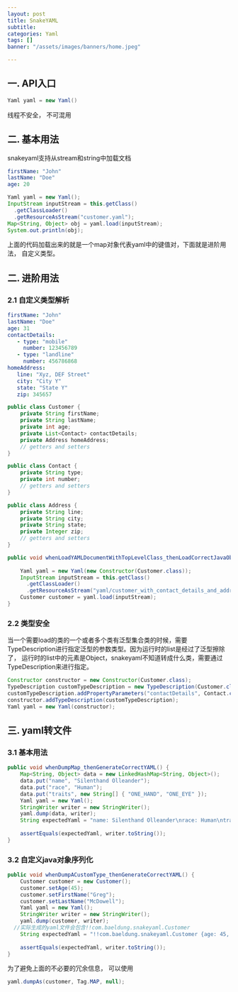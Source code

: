 ```yaml
---
layout: post
title: SnakeYAML
subtitle:
categories: Yaml
tags: []
banner: "/assets/images/banners/home.jpeg"

---
```


## **一. API入口**

```java
Yaml yaml = new Yaml()
```

线程不安全， 不可混用



## **二. 基本用法**

snakeyaml支持从stream和string中加载文档

```yaml
firstName: "John"
lastName: "Doe"
age: 20
```

```java
Yaml yaml = new Yaml();
InputStream inputStream = this.getClass()
  .getClassLoader()
  .getResourceAsStream("customer.yaml");
Map<String, Object> obj = yaml.load(inputStream);
System.out.println(obj);
```

上面的代码加载出来的就是一个map对象代表yaml中的键值对，下面就是进阶用法， 自定义类型。



## **二. 进阶用法**

### **2.1 自定义类型解析**

```yaml
firstName: "John"
lastName: "Doe"
age: 31
contactDetails:
   - type: "mobile"
     number: 123456789
   - type: "landline"
     number: 456786868
homeAddress:
   line: "Xyz, DEF Street"
   city: "City Y"
   state: "State Y"
   zip: 345657
```

```java
public class Customer {
    private String firstName;
    private String lastName;
    private int age;
    private List<Contact> contactDetails;
    private Address homeAddress;    
    // getters and setters
}

public class Contact {
    private String type;
    private int number;
    // getters and setters
}

public class Address {
    private String line;
    private String city;
    private String state;
    private Integer zip;
    // getters and setters
}
```

```java
public void whenLoadYAMLDocumentWithTopLevelClass_thenLoadCorrectJavaObjectWithNestedObjects() {
  
    Yaml yaml = new Yaml(new Constructor(Customer.class));
    InputStream inputStream = this.getClass()
      .getClassLoader()
      .getResourceAsStream("yaml/customer_with_contact_details_and_address.yaml");
    Customer customer = yaml.load(inputStream);
}
```

### **2.2 类型安全**

当一个需要load的类的一个或者多个类有泛型集合类的时候，需要TypeDescription进行指定泛型的参数类型。因为运行时的list是经过了泛型擦除了， 运行时的list中的元素是Object，snakeyaml不知道转成什么类，需要通过TypeDescription来进行指定。

```java
Constructor constructor = new Constructor(Customer.class);
TypeDescription customTypeDescription = new TypeDescription(Customer.class);
customTypeDescription.addPropertyParameters("contactDetails", Contact.class);
constructor.addTypeDescription(customTypeDescription);
Yaml yaml = new Yaml(constructor);
```

## **三. yaml转文件**

### **3.1 基本用法**

```java
public void whenDumpMap_thenGenerateCorrectYAML() {
    Map<String, Object> data = new LinkedHashMap<String, Object>();
    data.put("name", "Silenthand Olleander");
    data.put("race", "Human");
    data.put("traits", new String[] { "ONE_HAND", "ONE_EYE" });
    Yaml yaml = new Yaml();
    StringWriter writer = new StringWriter();
    yaml.dump(data, writer);
    String expectedYaml = "name: Silenthand Olleander\nrace: Human\ntraits: [ONE_HAND, ONE_EYE]\n";
 
    assertEquals(expectedYaml, writer.toString());
}
```

### **3.2 自定义java对象序列化**

```java
public void whenDumpACustomType_thenGenerateCorrectYAML() {
    Customer customer = new Customer();
    customer.setAge(45);
    customer.setFirstName("Greg");
    customer.setLastName("McDowell");
    Yaml yaml = new Yaml();
    StringWriter writer = new StringWriter();
    yaml.dump(customer, writer);        
  //实际生成的yaml文件会包含!!com.baeldung.snakeyaml.Customer
    String expectedYaml = "!!com.baeldung.snakeyaml.Customer {age: 45, contactDetails: null, firstName: Greg,\n  homeAddress: null, lastName: McDowell}\n";
 
    assertEquals(expectedYaml, writer.toString());
}
```

为了避免上面的不必要的冗余信息， 可以使用

```java
yaml.dumpAs(customer, Tag.MAP, null);
```



